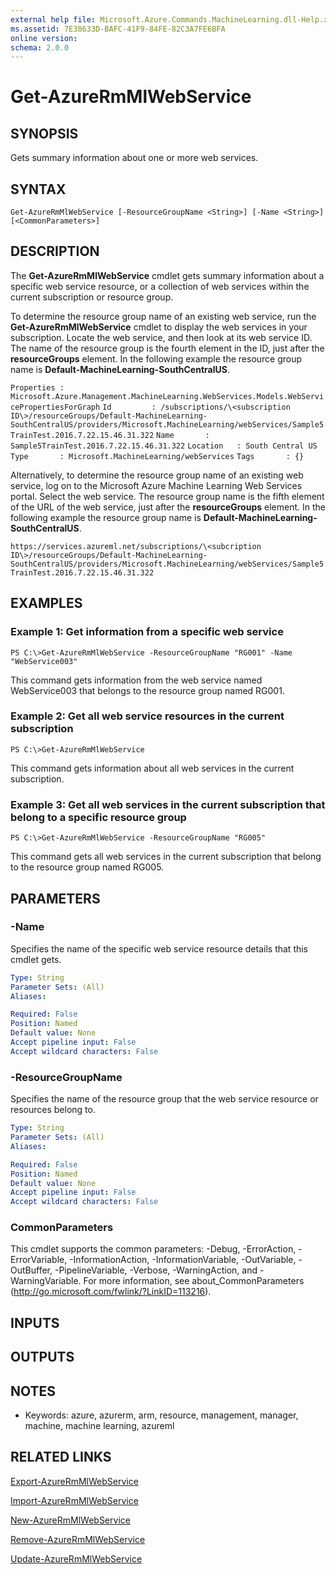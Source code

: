```yaml
---
external help file: Microsoft.Azure.Commands.MachineLearning.dll-Help.xml
ms.assetid: 7E38633D-BAFC-41F9-84FE-82C3A7FE6BFA
online version: 
schema: 2.0.0
---
```


# Get-AzureRmMlWebService

## SYNOPSIS
Gets summary information about one or more web services.

## SYNTAX

```
Get-AzureRmMlWebService [-ResourceGroupName <String>] [-Name <String>] [<CommonParameters>]
```

## DESCRIPTION
The **Get-AzureRmMlWebService** cmdlet gets summary information about a specific web service resource, or a collection of web services within the current subscription or resource group.

To determine the resource group name of an existing web service, run the **Get-AzureRmMlWebService** cmdlet to display the web services in your subscription.
Locate the web service, and then look at its web service ID.
The name of the resource group is the fourth element in the ID, just after the **resourceGroups** element.
In the following example the resource group name is **Default-MachineLearning-SouthCentralUS**.

`Properties : Microsoft.Azure.Management.MachineLearning.WebServices.Models.WebServicePropertiesForGraph`
`Id         : /subscriptions/\<subscription ID\>/resourceGroups/Default-MachineLearning-SouthCentralUS/providers/Microsoft.MachineLearning/webServices/Sample5TrainTest.2016.7.22.15.46.31.322`
`Name       : Sample5TrainTest.2016.7.22.15.46.31.322`
`Location   : South Central US`
`Type       : Microsoft.MachineLearning/webServices`
`Tags       : {}`

Alternatively, to determine the resource group name of an existing web service, log on to the Microsoft Azure Machine Learning Web Services portal.
Select the web service.
The resource group name is the fifth element of the URL of the web service, just after the **resourceGroups** element.
In the following example the resource group name is **Default-MachineLearning-SouthCentralUS**.

`https://services.azureml.net/subscriptions/\<subcription ID\>/resourceGroups/Default-MachineLearning-SouthCentralUS/providers/Microsoft.MachineLearning/webServices/Sample5TrainTest.2016.7.22.15.46.31.322`

## EXAMPLES

### Example 1: Get information from a specific web service
```
PS C:\>Get-AzureRmMlWebService -ResourceGroupName "RG001" -Name "WebService003"
```

This command gets information from the web service named WebService003 that belongs to the resource group named RG001.

### Example 2: Get all web service resources in the current subscription
```
PS C:\>Get-AzureRmMlWebService
```

This command gets information about all web services in the current subscription.

### Example 3: Get all web services in the current subscription that belong to a specific resource group
```
PS C:\>Get-AzureRmMlWebService -ResourceGroupName "RG005"
```

This command gets all web services in the current subscription that belong to the resource group named RG005.

## PARAMETERS

### -Name
Specifies the name of the specific web service resource details that this cmdlet gets.

```yaml
Type: String
Parameter Sets: (All)
Aliases: 

Required: False
Position: Named
Default value: None
Accept pipeline input: False
Accept wildcard characters: False
```

### -ResourceGroupName
Specifies the name of the resource group that the web service resource or resources belong to.

```yaml
Type: String
Parameter Sets: (All)
Aliases: 

Required: False
Position: Named
Default value: None
Accept pipeline input: False
Accept wildcard characters: False
```

### CommonParameters
This cmdlet supports the common parameters: -Debug, -ErrorAction, -ErrorVariable, -InformationAction, -InformationVariable, -OutVariable, -OutBuffer, -PipelineVariable, -Verbose, -WarningAction, and -WarningVariable. For more information, see about_CommonParameters (http://go.microsoft.com/fwlink/?LinkID=113216).

## INPUTS

## OUTPUTS

## NOTES
* Keywords: azure, azurerm, arm, resource, management, manager, machine, machine learning, azureml

## RELATED LINKS

[Export-AzureRmMlWebService](./Export-AzureRmMlWebService.md)

[Import-AzureRmMlWebService](./Import-AzureRmMlWebService.md)

[New-AzureRmMlWebService](./New-AzureRmMlWebService.md)

[Remove-AzureRmMlWebService](./Remove-AzureRmMlWebService.md)

[Update-AzureRmMlWebService](./Update-AzureRmMlWebService.md)


